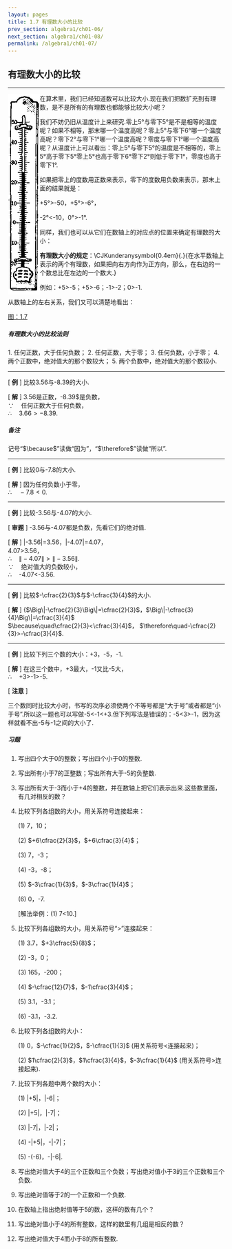 ```yaml
---
layout: pages
title: 1.7 有理数大小的比较
prev_section: algebra1/ch01-06/
next_section: algebra1/ch01-08/
permalink: /algebra1/ch01-07/
---
```


有理数大小的比较
----------------

----

<img src="../images/024-1.png" style="float:left;">

在算术里，我们已经知道数可以比较大小.现在我们把数扩充到有理数，是不是所有的有理数也都能够比较大小呢？

我们不妨仍旧从温度计上来研究.零上5°与零下5°是不是相等的温度呢？如果不相等，那末哪一个温度高呢？零上5°与零下6°哪一个温度高呢？零下2°与零下1°哪一个温度高呢？零度与零下1°哪一个温度高呢？从温度计上可以看出：零上5°与零下5°的温度是不相等的，零上5°高于零下5°零上5°也高于零下6°零下2°则低于零下1°，零度也高于零下1°.

如果把零上的度数用正数来表示，零下的度数用负数来表示，那末上面的结果就是：

+5°>-50，+5°>-6°，

-2°<-10，0°>-1°.

同样，我们也可以从它们在数轴上的对应点的位置来确定有理数的大小：

**有理数大小的规定**：<span>\CJKunderanysymbol{0.4em}{.}{在水平数轴上表示的两个有理数，如果把向右方向作为正方向，那么，在右边的一个数总比在左边的一个数大.}</span>

例如：+5>-5；+5>-6；-1>-2；0>-1.

从数轴上的左右关系，我们又可以清楚地看出：

[图：1.7](../images/024-2.png)

<div class="note info">
<h5>有理数大小的比较法则</h5>
<p>
1. 任何正数，大于任何负数；
2. 任何正数，大于零；
3. 任何负数，小于零；
4. 两个正数中，绝对值大的那个数较大；
5. 两个负数中，绝对值大的那个数较小.
</p>
</div>

----

[ **例** ] 比较3.56与-8.39的大小.

[ **解** ] 3.56是正数，-8.39$是负数，  
$\because\quad$任何正数大于任何负数，  
$\therefore\quad$$3.66>-8.39$.

<div class="note warning">
<h5>备注</h5>
<p>记号“$\because$”读做“因为”，“$\therefore$”读做“所以”.</p>
</div>

----

[ **例** ] 比较0与-7.8的大小.

[ **解** ] 因为任何负数小于零，  
$\therefore\quad-7.8<0$.


----

[ **例** ] 比较-3.56与-4.07的大小.

[ **审题** ] -3.56与-4.07都是负数，先看它们的绝对值.

[ **解** ] \|-3.56\|=3.56，\|-4.07\|=4.07，  
4.07>3.56，  
$\therefore\quad\|-4.07\|>\|-3.56\|$.  
$\because\quad$绝对值大的负数较小，  
$\therefore\quad$-4.07<-3.56.


----

[ **例** ] 比较$-\cfrac{2}{3}$与$-\cfrac{3}{4}$的大小.

[ **解** ] {$\Big\|-\cfrac{2}{3}\Big\|=\cfrac{2}{3}$，$\Big\|-\cfrac{3}{4}\Big\|=\cfrac{3}{4}$  
$\because\quad\cfrac{2}{3}<\cfrac{3}{4}$， $\therefore\quad-\cfrac{2}{3}>-\cfrac{3}{4}$.


----

[ **例** ] 比较下列三个数的大小：+3，-5，-1.

[ **解** ] 在这三个数中，+3最大，-1又比-5大，  
$\therefore\quad$+3>-1>-5.

[ **注意** ]

三个数同时比较大小时，书写的次序必须使两个不等号都是“大于号”或者都是“小于号”.所以这一题也可以写做-5<-1<+3.但下列写法是错误的：-5<3>-1，因为这样就看不出-5与-1之间的大小了.

<div class="note">
<h5>习题</h5>
</div>

1.  写出四个大于0的整数；写出四个小于0的整数.

2.  写出所有小于7的正整数；写出所有大于-5的负整数.

3.  写出所有大于-3而小于+4的整数，并在数轴上把它们表示出来.这些数里面，有几对相反的数？

4.  比较下列各组数的大小，用关系符号连接起来：

    (1)  7，10；

    (2)  $+6\cfrac{2}{3}$，$+6\cfrac{3}{4}$；

    (3)  7，-3；

    (4)  -3，-8；

    (5)  $-3\cfrac{1}{3}$，$-3\cfrac{1}{4}$；

    (6)  0，-7.

    [解法举例：(1) 7<10.]

5.  比较下列各组数的大小，用关系符号“>”连接起来：

    (1)  3.7，$+3\cfrac{5}{8}$；

    (2)  -3，0；

    (3)  165，-200；

    (4)  $-\cfrac{12}{7}$，$-1\cfrac{3}{4}$；

    (5)  3.1，-3.1；

    (6)  -3.1，-3.2.

6.  比较下列各组数的大小：

    (1)  0，$-\cfrac{1}{2}$，$-\cfrac{1}{3}$ (用关系符号$<$连接起来)；

    (2)  $1\cfrac{2}{3}$，$1\cfrac{3}{4}$，$-3\cfrac{1}{4}$ (用关系符号$>$连接起来).

7.  比较下列各题中两个数的大小：

    (1)  \|+5\|，\|-6\|；

    (2)  \|+5\|，\|-7\|；

    (3)  \|-7\|，\|-2\|；

    (4)  -\|+5\|，-\|-7\|；

    (5)  -(-6)，-\|-6\|.

8.  写出绝对值大于4的三个正数和三个负数；写出绝对值小于3的三个正数和三个负数.

9.  写出绝对值等于2的一个正数和一个负数.

10. 在数轴上指出绝射值等于5的数，这样的数有几个？

11. 写出绝对值小于4的所有整数，这样的数里有几组是相反的数？

12. 写出绝对值大于4而小于8的所有整数.



